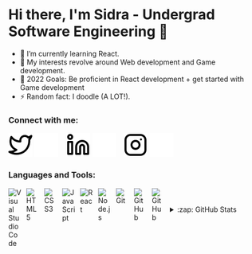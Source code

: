 # Hi there, I'm Sidra - Undergrad Software Engineering 👋

- 🌱 I’m currently learning React.
- 👯 My interests revolve around Web development and Game development.
- 🥅 2022 Goals: Be proficient in React development + get started with Game development
- ⚡ Random fact: I doodle (A LOT!).

### Connect with me:

[![website](./img/twitter-light.svg)](https://twitter.com/sidramwaseem#gh-light-mode-only)
[![website](./img/twitter-dark.svg)](https://twitter.com/sidramwaseem#gh-dark-mode-only)
&nbsp;&nbsp;
[![website](./img/linkedin-light.svg)](https://linkedin.com/in/sidramwaseem#gh-light-mode-only)
[![website](./img/linkedin-dark.svg)](https://linkedin.com/in/sidramwaseem#gh-dark-mode-only)
&nbsp;&nbsp;
[![website](./img/instagram-light.svg)](https://instagram.com/sidramwaseem#gh-light-mode-only)
[![website](./img/instagram-dark.svg)](https://instagram.com/sidramwaseem#gh-dark-mode-only)

### Languages and Tools:

<img align="left" alt="Visual Studio Code" width="26px" src="https://cdn.jsdelivr.net/gh/devicons/devicon/icons/vscode/vscode-original.svg" style="padding-right:10px;" />
<img align="left" alt="HTML5" width="26px" src="https://cdn.jsdelivr.net/gh/devicons/devicon/icons/html5/html5-original.svg" style="padding-right:10px;" />
<img align="left" alt="CSS3" width="26px" src="https://cdn.jsdelivr.net/gh/devicons/devicon/icons/css3/css3-original.svg" style="padding-right:10px;"/>
<img align="left" alt="JavaScript" width="26px" src="https://cdn.jsdelivr.net/gh/devicons/devicon/icons/javascript/javascript-original.svg" style="padding-right:10px;" />
<img align="left" alt="React" width="26px" src="https://cdn.jsdelivr.net/gh/devicons/devicon/icons/react/react-original.svg" style="padding-right:10px;" />
<img align="left" alt="Node.js" width="26px" src="https://cdn.jsdelivr.net/gh/devicons/devicon/icons/nodejs/nodejs-original.svg" style="padding-right:10px;" />
<img align="left" alt="Git" width="26px" src="https://cdn.jsdelivr.net/gh/devicons/devicon/icons/git/git-original.svg" style="padding-right:10px;" />
<img align="left" alt="GitHub" width="26px" src="https://user-images.githubusercontent.com/3369400/139447912-e0f43f33-6d9f-45f8-be46-2df5bbc91289.png" style="padding-right:10px;" />
<img align="left" alt="GitHub" width="26px" src="https://user-images.githubusercontent.com/3369400/139448065-39a229ba-4b06-434b-bc67-616e2ed80c8f.png" style="padding-right:10px;" />
<br />
<br />

<details>
  <summary>:zap: GitHub Stats</summary>

  <img align="left" alt="sidramwaseem's GitHub Stats" src="https://github-readme-stats.vercel.app/api?username=sidramwaseem&show_icons=true&hide_border=false&title_color=ff652f&icon_color=FFE400&bg_color=09131B&text_color=ffffff&border_color=0c1a25" />

</details>
